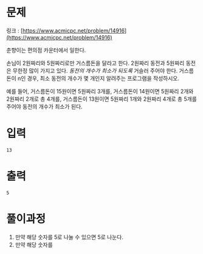 # 문제 

링크 : [https://www.acmicpc.net/problem/14916](https://www.acmicpc.net/problem/14916)

춘향이는 편의점 카운터에서 일한다.

손님이 2원짜리와 5원짜리로만 거스름돈을 달라고 한다. 2원짜리 동전과 5원짜리 동전은 무한정 많이 가지고 있다. *동전의 개수가 최소가 되도록* 거슬러 주어야 한다. 거스름돈이 n인 경우, 최소 동전의 개수가 몇 개인지 알려주는 프로그램을 작성하시오.

예를 들어, 거스름돈이 15원이면 5원짜리 3개를, 거스름돈이 14원이면 5원짜리 2개와 2원짜리 2개로 총 4개를, 거스름돈이 13원이면 5원짜리 1개와 2원짜리 4개로 총 5개를 주어야 동전의 개수가 최소가 된다.

# 입력

```
13
```

# 출력

```
5
```

# 풀이과정

1. 만약 해당 숫자를 5로 나눌 수 있으면 5로 나눈다. 
2. 만약 해당 숫자를 